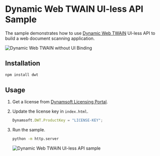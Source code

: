 # Dynamic Web TWAIN UI-less API Sample
The sample demonstrates how to use [Dynamic Web TWAIN](https://www.dynamsoft.com/web-twain/docs/info/api/Dynamsoft_WebTwainEnv.html) UI-less API to build a web document scanning application.

![Dynamic Web TWAIN without UI Binding](https://www.dynamsoft.com/codepool/img/2022/12/dynamic-web-twain-without-ui.png)


## Installation
```bash
npm install dwt
```

## Usage
1. Get a license from [Dynamsoft Licensing Portal](https://www.dynamsoft.com/customer/license/trialLicense?product=dwt).
2. Update the license key in `index.html`.

    ```js
    Dynamsoft.DWT.ProductKey = "LICENSE-KEY";
    ```

3. Run the sample.

    ```bash
    python -m http.server
    ```


    ![Dynamic Web TWAIN UI-less API sample](https://www.dynamsoft.com/codepool/img/2022/12/dynamic-web-twain-custom-ui.gif)